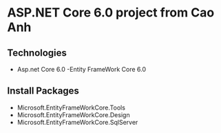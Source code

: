 # ASP.NET Core 6.0 project from Cao Anh
## Technologies
- Asp.net Core 6.0
-Entity FrameWork Core 6.0
## Install Packages
- Microsoft.EntityFrameWorkCore.Tools
- Microsoft.EntityFrameWorkCore.Design
- Microsoft.EntityFrameWorkCore.SqlServer